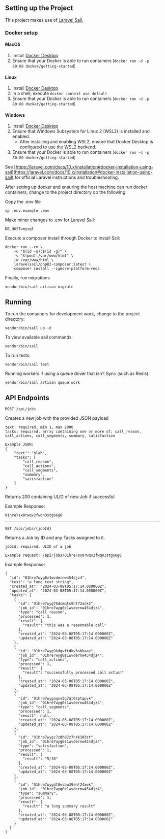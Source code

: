 ## Setting up the Project
This project makes use of [Laravel Sail.](https://laravel.com/docs/10.x/sail)

### Docker setup
#### MacOS
1. Install [Docker Desktop](https://www.docker.com/products/docker-desktop/)
2. Ensure that your Docker is able to run containers (`docker run -d -p 80:80 docker/getting-started`)

#### Linux
1. Install [Docker Desktop](https://www.docker.com/products/docker-desktop/)
2. In a shell, execute `docker context use default`
3. Ensure that your Docker is able to run containers (`docker run -d -p 80:80 docker/getting-started`)

#### Windows
1. Install [Docker Desktop](https://www.docker.com/products/docker-desktop/)
2. Ensure that Windows Subsystem for Linux 2 (WSL2) is installed and enabled.
   - After installing and enabling WSL2, ensure that Docker Desktop is [configured to use the WSL2 backend.](https://docs.docker.com/docker-for-windows/wsl/)
3. Ensure that your Docker is able to run containers (`docker run -d -p 80:80 docker/getting-started`)

See [https://laravel.com/docs/10.x/installation#docker-installation-using-sail](https://laravel.com/docs/10.x/installation#docker-installation-using-sail) for official Laravel instructions and troubleshooting.

After setting up docker and ensuring the host machine can run docker containers, change to the project directory do the following:

Copy the .env file
```
cp .env.example .env
```
Make minor changes to .env for Laravel Sail:
```
DB_HOST=mysql
```
Execute a composer install through Docker to install Sail:
```
docker run --rm \
    -u "$(id -u):$(id -g)" \
    -v "$(pwd):/var/www/html" \
    -w /var/www/html \
    laravelsail/php83-composer:latest \
    composer install --ignore-platform-reqs
```
Finally, run migrations
```
vendor/bin/sail artisan migrate
```
## Running
To run the containers for development work, change to the project directory:
```
vendor/bin/sail up -d
```
To view available sail commands:
```
vendor/bin/sail
```
To run tests:
```
vendor/bin/sail test
```
Running workers if using a queue driver that isn't Sync (such as Redis):
```
vendor/bin/sail artisan queue:work
```

## API Endpoints

```
POST /api/jobs
```
Creates a new job with the provided JSON payload

```
text: required, min 1, max 2000
tasks: required, array containing one or more of: call_reason, call_actions, call_segments, summary, satisfaction

Example JSON:
{
    "text": "blah",
    "tasks": [
        "call_reason", 
        "call_actions",
        "call_segments",
        "summary",
        "satisfaction"
    ]
}
```

Returns 200 containing ULID of new Job if successful

Example Response: 
```
01hre7sx0rwqv2fwqn3stg66g6
```
---

```
GET /api/jobs/{jobId}
```
Returns a Job by ID and any Tasks assigned to it.
```
jobId: required, ULID of a job

Example request: /api/jobs/01hre7sx0rwqv2fwqn3stg66g6
```
Example Response:

```
{
  "id": "01hre7wyg0z1wvdernw454djz4",
  "text": "a long text string",
  "created_at": "2024-03-08T05:17:14.000000Z",
  "updated_at": "2024-03-08T05:17:14.000000Z",
  "tasks": [
    {
      "id": "01hre7wyg76dcmqts9ht72ack5",
      "job_id": "01hre7wyg0z1wvdernw454djz4",
      "type": "call_reason",
      "processed": 1,
      "result": {
        "result": "this was a reasonable call"
      },
      "created_at": "2024-03-08T05:17:14.000000Z",
      "updated_at": "2024-03-08T05:17:14.000000Z"
    },
    {
      "id": "01hre7wyg9kdgvftdkv3shkaae",
      "job_id": "01hre7wyg0z1wvdernw454djz4",
      "type": "call_actions",
      "processed": 1,
      "result": {
        "result": "successfully processed call action"
      },
      "created_at": "2024-03-08T05:17:14.000000Z",
      "updated_at": "2024-03-08T05:17:14.000000Z"
    },
    {
      "id": "01hre7wygaqsv5g7qt0rptqpvk",
      "job_id": "01hre7wyg0z1wvdernw454djz4",
      "type": "call_segments",
      "processed": 1,
      "result": null,
      "created_at": "2024-03-08T05:17:14.000000Z",
      "updated_at": "2024-03-08T05:17:14.000000Z"
    },
    {
      "id": "01hre7wygc7z0h07z7hrk103zt",
      "job_id": "01hre7wyg0z1wvdernw454djz4",
      "type": "satisfaction",
      "processed": 1,
      "result": {
        "result": "5/10"
      },
      "created_at": "2024-03-08T05:17:14.000000Z",
      "updated_at": "2024-03-08T05:17:14.000000Z"
    },
    {
      "id": "01hre7wygdt0vsbw39ehf24xwk",
      "job_id": "01hre7wyg0z1wvdernw454djz4",
      "type": "summary",
      "processed": 1,
      "result": {
        "result": "a long summary result"
      },
      "created_at": "2024-03-08T05:17:14.000000Z",
      "updated_at": "2024-03-08T05:17:14.000000Z"
    }
  ]
}
```
